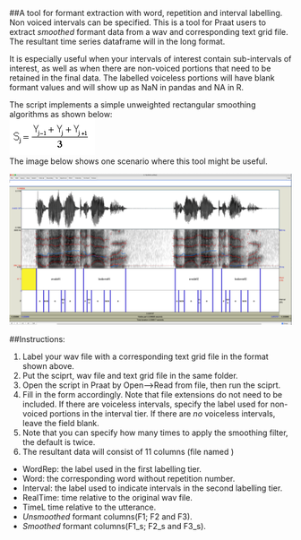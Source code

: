 ##A tool for formant extraction with word, repetition  and interval labelling. Non voiced intervals can be specified.
This is a tool for Praat users to extract *smoothed* formant data from a wav and corresponding text grid file. The resultant time series dataframe will in the long format.  

It is especially useful when your intervals of interest contain sub-intervals of interest, as well as when there are non-voiced portions that need to be retained in the final data. The labelled voiceless portions will have blank formant values and will show up as NaN in pandas and NA in R. 

The script implements a simple unweighted rectangular smoothing algorithms as shown below:  
![Smoothing_equation](equation.png)  
The image below shows one scenario where this tool might be useful.

![Praat UI example](examples/example.png)

##Instructions:
1. Label your wav file with a corresponding text grid file in the format shown above.
2. Put the sciprt, wav file and text grid file in the same folder.
3. Open the script in Praat by Open-->Read from file, then run the sciprt.
4. Fill in the form accordingly. Note that file extensions do not need to be included. If there are voiceless intervals, specify the label used for non-voiced portions in the interval tier. If there are *no* voiceless intervals, leave the field blank.  
5. Note that you can specify how many times to apply the smoothing filter, the default is twice.
6. The resultant data will consist of 11 columns (file named )

- WordRep: the label used in the first labelling tier.
- Word: the corresponding word without repetition number.
- Interval: the label used to indicate intervals in the second labelling tier.
- RealTime: time relative to the original wav file.
- TimeL time relative to the utterance.
- *Unsmoothed* formant columns(F1; F2 and F3).
- *Smoothed* formant columns(F1_s; F2_s and F3_s).

